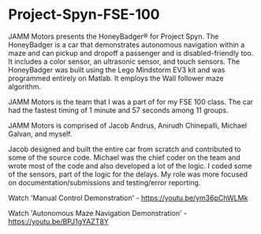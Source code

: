 # Project-Spyn-FSE-100

JAMM Motors presents the HoneyBadger®️ for Project Spyn. The HoneyBadger is a car that demonstrates autonomous navigation within a maze and can pickup and dropoff a passenger and is disabled-friendly too. It includes a color sensor, an ultrasonic sensor, and touch sensors. The HoneyBadger was built using the Lego Mindstorm EV3 kit and was programmed entirely on Matlab. It employs the Wall follower maze algorithm. 

JAMM Motors is the team that I was a part of for my FSE 100 class. The car had the fastest timing of 1 minute and 57 seconds among 11 groups. 

JAMM Motors is comprised of Jacob Andrus, Anirudh Chinepalli, Michael Galvan, and myself. 

Jacob designed and built the entire car from scratch and contributed to some of the source code.
Michael was the chief coder on the team and wrote most of the code and also developed a lot of the logic.
I coded some of the sensors, part of the logic for the delays. My role was more focused on documentation/submissions and testing/error reporting. 

Watch 'Manual Control Demonstration' - https://youtu.be/ym36pChWLMk

Watch 'Autonomous Maze Navigation Demonstration' - https://youtu.be/BPJ1gYAZT8Y
